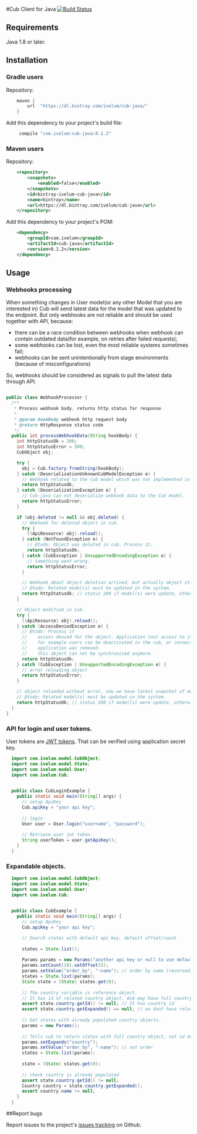 #Cub Client for Java [![Build Status](https://travis-ci.org/praetoriandigital/cub-java.svg?branch=master)](https://travis-ci.org/praetoriandigital/cub-java)

## Requirements

Java 1.8 or later.

## Installation

### Gradle users

Repository: 
```groovy
    maven {
        url  "https://dl.bintray.com/ivelum/cub-java/"
    }
```
Add this dependency to your project's build file:

```groovy
     compile "com.ivelum:cub-java:0.1.2"
```

### Maven users

Repository:
```xml
    <repository>
        <snapshots>
            <enabled>false</enabled>
        </snapshots>
        <id>bintray-ivelum-cub-java</id>
        <name>bintray</name>
        <url>https://dl.bintray.com/ivelum/cub-java</url>
    </repository>
```

Add this dependency to your project's POM:
```xml 
    <dependency>
        <groupId>com.ivelum</groupId>
        <artifactId>cub-java</artifactId>
        <version>0.1.2</version>
    </dependency>
```

## Usage

### Webhooks processing 

When something changes in User model(or any other Model that you are interested in) Cub 
will send latest data for the model that was updated to the endpoint. But only webhooks 
are not reliable and should be used together with API, because:
- there can be a race condition between webhooks when webhook can contain outdated data(for example, on retries after failed requests);
- some webhooks can be lost, even the most reliable systems sometimes fail;
- webhooks can be sent unintentionally from stage environments (because of misconfigurations)

So, webhooks should be considered as signals to pull the latest data through API.

```java

public class WebhookProcessor {
  /**
   * Process webhook body, returns http status for response.
   * 
   * @param hookBody webhook http request body
   * @return HttpResponse status code
   */
  public int processWebhookData(String hookBody) {
    int httpStatusOk = 200;
    int httpStatusError = 500;
    CubObject obj;

    try {
      obj = Cub.factory.fromString(hookBody);
    } catch (DeserializationUnknownCubModelException e) {
      // Webhook related to the cub model which was not implemented in the cub-java. 
      return httpStatusOk;
    } catch (DeserializationException e) {
      // Cub-java can not deserialize webhook data to the Cub model. 
      return httpStatusError;
    }

    if (obj.deleted != null && obj.deleted) {
      // Webhook for deleted object in cub.
      try {
        ((ApiResource) obj).reload();
      } catch (NotFoundException e) {
        // @todo: Object was deleted in cub. Process it.
        return httpStatusOk;
      } catch (CubException | UnsupportedEncodingException e) {
        // Something went wrong.
        return httpStatusError;
      }

      // Webhook about object deletion arrived, but actually object still present in Cub.
      // @todo: Related model(s) must be updated in the system.
      return httpStatusOk; // status 200 if model(s) were update, otherwise 500 status.
    }

    // Object modified in Cub.
    try {
      ((ApiResource) obj).reload();
    } catch (AccessDeniedException e) {
      // @todo: Process it
      //    access denied for the object. Application lost access to it.
      //    for example users can be deactivated in the cub, or connection with the
      //    application was removed.
      //    this object can not be synchronized anymore.
      return httpStatusOk;
    } catch (CubException | UnsupportedEncodingException e) {
      // error reloading object
      return httpStatusError;
    }

    // object reloaded without error, now we have latest snapshot of model from cub.
    // @todo: Related model(s) must be updated in the system.
    return httpStatusOk; // status 200 if model(s) were update, otherwise 500 status.
  }
}
```


### API for login and user tokens.

User tokens are  [JWT tokens](https://jwt.io). That can be verified using application secret key.
 
```java
  import com.ivelum.model.CubObject;
  import com.ivelum.model.State;
  import com.ivelum.model.User;
  import com.ivelum.Cub;
  

  public class CubLoginExample {
    public static void main(String[] args) {
      // setup ApiKey 
      Cub.apiKey = "your api key";
      
      // login
      User user = User.login("username", "password");
      
      // Retrieve user jwt token. 
      String userToken = user.getApiKey();
    }
  }
```

### Expandable objects. 

```java
  import com.ivelum.model.CubObject;
  import com.ivelum.model.State;
  import com.ivelum.model.User;
  import com.ivelum.Cub;
  

  public class CubExample {
    public static void main(String[] args) {
      // setup ApiKey 
      Cub.apiKey = "your api key";

      // Search states with default api key, default offset/count 
      
      states = State.list();
      
      Params params = new Params("another api key or null to use default");
      params.setCount(10).setOffset(5);
      params.setValue("order_by", "-name"); // order by name (reversed)
      states = State.list(params);
      State state = (State) states.get(0);
      
      // The country variable is reference object.
      // It has id of related country object. And may have full country object.
      assert state.country.getId() != null; // It has country id
      assert state.country.getExpanded() == null; // we dont have related country object
  
      // Get states with already populated country objects.
      params = new Params();
  
      // Tells cub to return states with full country object, not id only.
      params.setExpands("country");
      params.setValue("order_by", "-name"); // set order
      states = State.list(params);
  
      state = (State) states.get(0);
  
      // check country is already populated
      assert state.country.getId() != null;
      Country country = state.country.getExpanded();
      assert country.name != null;
    }
  }
```    
    
##Report bugs

Report issues to the project's [issues tracking](https://github.com/praetoriandigital/cub-java/issues) on Github.

